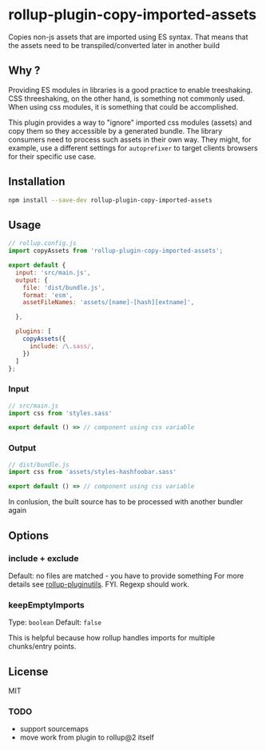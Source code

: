 # rollup-plugin-copy-imported-assets

Copies non-js assets that are imported using ES syntax.
That means that the assets need to be transpiled/converted later in another build

## Why ?
Providing ES modules in libraries is a good practice to enable treeshaking.
CSS threeshaking, on the other hand, is something not commonly used. When
using css modules, it is something that could be accomplished.

This plugin provides a way to "ignore" imported css modules (assets) and copy
them so they accessible by a generated bundle. The library consumers need to
process such assets in their own way. They might, for example, use a different
settings for `autoprefixer` to target clients browsers for their specific use case.

## Installation

```bash
npm install --save-dev rollup-plugin-copy-imported-assets
```

## Usage

```js
// rollup.config.js
import copyAssets from 'rollup-plugin-copy-imported-assets';

export default {
  input: 'src/main.js',
  output: {
    file: 'dist/bundle.js',
    format: 'esm',
    assetFileNames: 'assets/[name]-[hash][extname]',

  },

  plugins: [
    copyAssets({
      include: /\.sass/,
    })
  ]
};
```

### Input
```js
// src/main.js
import css from 'styles.sass'

export default () => // component using css variable
```

### Output
```js
// dist/bundle.js
import css from 'assets/styles-hashfoobar.sass'

export default () => // component using css variable
```

In conlusion, the built source has to be processed with another bundler again

## Options
### include + exclude
Default: no files are matched - you have to provide something
For more details see [rollup-pluginutils](https://github.com/rollup/rollup-pluginutils#createfilter). FYI. Regexp should work.

### keepEmptyImports

Type: `boolean`
Default: `false`

This is helpful because how rollup handles imports for multiple chunks/entry points.

## License

MIT

### TODO

- support sourcemaps
- move work from plugin to rollup@2 itself